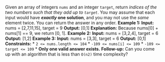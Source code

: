 Given an array of integers `nums` and an integer `target`, return _indices of the two numbers such that they add up to `target`_. You may assume that each input would have **_exactly_ one solution**, and you may not use the _same_ element twice. You can return the answer in any order. **Example 1:** **Input:** nums = \[2,7,11,15\], target = 9 **Output:** \[0,1\] **Explanation:** Because nums\[0\] + nums\[1\] == 9, we return \[0, 1\]. **Example 2:** **Input:** nums = \[3,2,4\], target = 6 **Output:** \[1,2\] **Example 3:** **Input:** nums = \[3,3\], target = 6 **Output:** \[0,1\] **Constraints:** * `2 <= nums.length <= 104` * `-109 <= nums[i] <= 109` * `-109 <= target <= 109` * **Only one valid answer exists.** **Follow-up:** Can you come up with an algorithm that is less than `O(n2)` time complexity?

